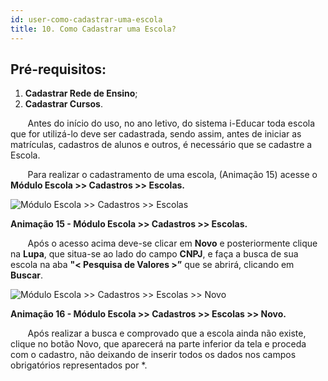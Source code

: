 ```yaml
---
id: user-como-cadastrar-uma-escola
title: 10. Como Cadastrar uma Escola?
---
```


## Pré-requisitos: 

1. **Cadastrar Rede de Ensino**;
2. **Cadastrar Cursos**.

<div class="textoJustificado">

&nbsp;&nbsp;&nbsp;&nbsp;&nbsp;&nbsp;&nbsp;Antes do início do uso, no ano letivo, do sistema i-Educar toda escola que for utilizá-lo deve ser cadastrada, sendo assim, antes de iniciar as matrículas, cadastros de alunos e outros, é necessário que se cadastre a Escola.

&nbsp;&nbsp;&nbsp;&nbsp;&nbsp;&nbsp;&nbsp;Para realizar o cadastramento de uma escola, (Animação 15) acesse o **Módulo Escola >> Cadastros >> Escolas.**

<div class="textoJustificado">

![Módulo Escola >> Cadastros >> Escolas](../img/user-docs/cadastros_escola.gif)

<div class="divNotaCentralizadaGif"> 

**Animação 15 - Módulo Escola >> Cadastros >> Escolas.**

</div>

<div class="textoJustificado">

&nbsp;&nbsp;&nbsp;&nbsp;&nbsp;&nbsp;&nbsp;Após o acesso acima deve-se clicar em **Novo** e posteriormente clique na **Lupa**, que situa-se ao lado do campo **CNPJ**, e faça a busca de sua escola na aba **"< Pesquisa de Valores >”** que se abrirá, clicando em **Buscar**.

</div>

![Módulo Escola >> Cadastros >> Escolas >> Novo](../img/user-docs/cadastro_escola_part_2.gif)

<div class="divNotaCentralizadaGif"> 

**Animação 16 - Módulo Escola >> Cadastros >> Escolas >> Novo.**

</div>

<div class="textoJustificado">

&nbsp;&nbsp;&nbsp;&nbsp;&nbsp;&nbsp;&nbsp;Após realizar a busca e comprovado que a escola ainda não existe, clique no botão Novo, que aparecerá na parte inferior da tela e proceda com o cadastro, não deixando de inserir todos os dados nos campos obrigatórios representados por <span class="corVermelha">*</span>.

</div>